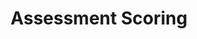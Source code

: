 ---
title: Assessment Scoring
redirect_to: https://ucfopen.github.io/Obojobo-Docs/releases/v3.4.0/authors/assessment_scoring
---